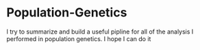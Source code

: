 # Population-Genetics
I try to summarize and build a useful pipline for all of the analysis I performed in population genetics.
I hope I can do it
